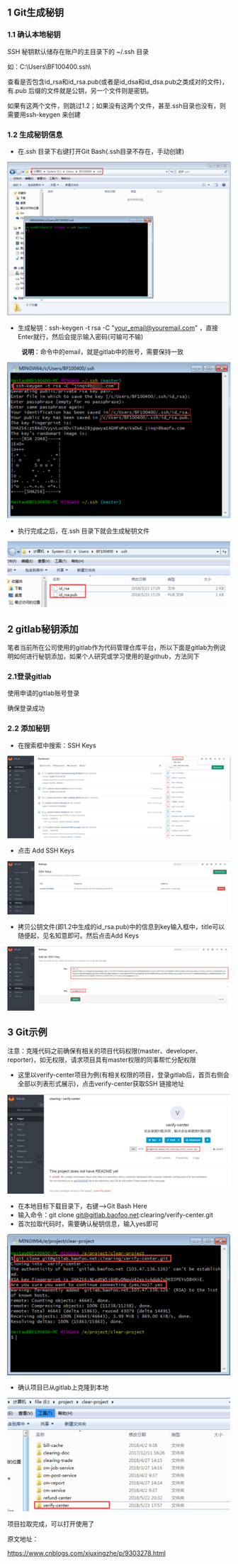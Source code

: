 ## 1 Git生成秘钥

 

### 1.1 确认本地秘钥

 

SSH 秘钥默认储存在账户的主目录下的 ~/.ssh 目录

如：C:\Users\BF100400\.ssh\

查看是否包含id_rsa和id_rsa.pub(或者是id_dsa和id_dsa.pub之类成对的文件)，有.pub 后缀的文件就是公钥，另一个文件则是密钥。

如果有这两个文件，则跳过1.2；如果没有这两个文件，甚至.ssh目录也没有，则需要用ssh-keygen 来创建

 

### 1.2 生成秘钥信息

- 在.ssh 目录下右键打开Git Bash(.ssh目录不存在，手动创建)

![img](assets/1090314-20180713090847777-172058387.png)



- 生成秘钥：ssh-keygen -t rsa -C "your_email@youremail.com" ，直接Enter就行，然后会提示输入密码(可输可不输)

　　   **说明**：命令中的email，就是gitlab中的账号，需要保持一致



![1555422722423](assets/1555422722423.png)



- 执行完成之后，在.ssh 目录下就会生成秘钥文件



![img](assets/1090314-20180713091212844-1148120549.png)





## 2 gitlab秘钥添加

笔者当前所在公司使用的gitlab作为代码管理仓库平台，所以下面是gitlab为例说明如何进行秘钥添加，如果个人研究或学习使用的是github，方法同下

 

### 2.1登录gitlab

使用申请的gitlab账号登录

确保登录成功

 

### 2.2 添加秘钥

- 在搜索框中搜索：SSH Keys



![img](assets/1090314-20180713095253730-1712799284.png)





- 点击 Add SSH Keys



![img](assets/1090314-20180713095353677-140232680.png)





- 拷贝公钥文件(即1.2中生成的id_rsa.pub)中的信息到key输入框中，title可以随便起，见名知意即可。然后点击Add Keys



![img](assets/1090314-20180713095445564-1455885333.png)





## 3 Git示例

 

注意：克隆代码之前确保有相关的项目代码权限(master、developer、reporter)，如无权限，请求项目具有master权限的同事帮忙分配权限

 

- 这里以verify-center项目为例(有相关权限的项目，登录gitlab后，首页右侧会全部以列表形式展示)，点击verify-center获取SSH 链接地址

 ![img](assets/1090314-20180713095551519-1241111736.png)

- 在本地目标下载目录下，右键-->Git Bash Here
- 输入命令：git clone git@gitlab.baofoo.net:clearing/verify-center.git
- 首次拉取代码时，需要确认秘钥信息，输入yes即可

 ![img](assets/1090314-20180713094502121-415189976.png)

- 确认项目已从gitlab上克隆到本地

 ![img](assets/1090314-20180713094515814-1131813335.png)

 

项目拉取完成，可以打开使用了





原文地址：

https://www.cnblogs.com/xiuxingzhe/p/9303278.html































